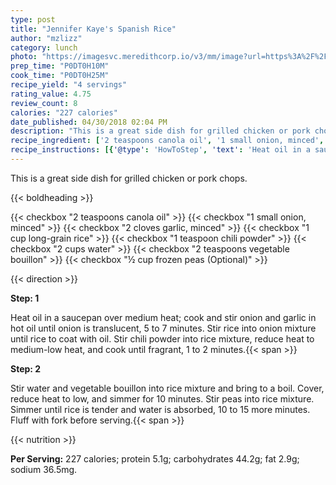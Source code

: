 ```yaml
---
type: post
title: "Jennifer Kaye's Spanish Rice"
author: "mzlizz"
category: lunch
photo: "https://imagesvc.meredithcorp.io/v3/mm/image?url=https%3A%2F%2Fimages.media-allrecipes.com%2Fuserphotos%2F875008.jpg"
prep_time: "P0DT0H10M"
cook_time: "P0DT0H25M"
recipe_yield: "4 servings"
rating_value: 4.75
review_count: 8
calories: "227 calories"
date_published: 04/30/2018 02:04 PM
description: "This is a great side dish for grilled chicken or pork chops."
recipe_ingredient: ['2 teaspoons canola oil', '1 small onion, minced', '2 cloves garlic, minced', '1 cup long-grain rice', '1 teaspoon chili powder', '2 cups water', '2 teaspoons vegetable bouillon', '½ cup frozen peas']
recipe_instructions: [{'@type': 'HowToStep', 'text': 'Heat oil in a saucepan over medium heat; cook and stir onion and garlic in hot oil until onion is translucent, 5 to 7 minutes. Stir rice into onion mixture until rice to coat with oil. Stir chili powder into rice mixture, reduce heat to medium-low heat, and cook until fragrant, 1 to 2 minutes.\n'}, {'@type': 'HowToStep', 'text': 'Stir water and vegetable bouillon into rice mixture and bring to a boil. Cover, reduce heat to low, and simmer for 10 minutes. Stir peas into rice mixture. Simmer until rice is tender and water is absorbed, 10 to 15 more minutes. Fluff with fork before serving.\n'}]
---
```


This is a great side dish for grilled chicken or pork chops. 

{{< boldheading >}}

{{< checkbox "2 teaspoons canola oil" >}}
{{< checkbox "1 small onion, minced" >}}
{{< checkbox "2 cloves garlic, minced" >}}
{{< checkbox "1 cup long-grain rice" >}}
{{< checkbox "1 teaspoon chili powder" >}}
{{< checkbox "2 cups water" >}}
{{< checkbox "2 teaspoons vegetable bouillon" >}}
{{< checkbox "½ cup frozen peas  (Optional)" >}}


{{< direction >}}

**Step: 1**

Heat oil in a saucepan over medium heat; cook and stir onion and garlic in hot oil until onion is translucent, 5 to 7 minutes. Stir rice into onion mixture until rice to coat with oil. Stir chili powder into rice mixture, reduce heat to medium-low heat, and cook until fragrant, 1 to 2 minutes.{{< span >}}

**Step: 2**

Stir water and vegetable bouillon into rice mixture and bring to a boil. Cover, reduce heat to low, and simmer for 10 minutes. Stir peas into rice mixture. Simmer until rice is tender and water is absorbed, 10 to 15 more minutes. Fluff with fork before serving.{{< span >}}

{{< nutrition >}}

**Per Serving:** 227 calories; protein 5.1g; carbohydrates 44.2g; fat 2.9g; sodium 36.5mg.